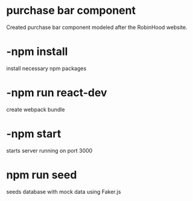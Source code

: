 # purchase bar component
Created purchase bar component modeled after the RobinHood website.

# -npm install
install necessary npm packages
# -npm run react-dev
create webpack bundle
# -npm start
starts server running on port 3000
# npm run seed
seeds database with mock data using Faker.js
